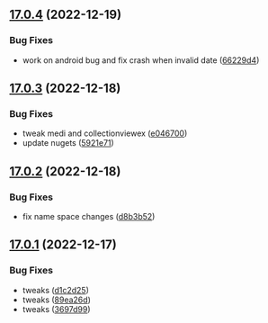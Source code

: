 ## [17.0.4](https://github.com/phandcock/GrampsView/compare/v17.0.3...v17.0.4) (2022-12-19)


### Bug Fixes

* work on android bug and fix crash when invalid date ([66229d4](https://github.com/phandcock/GrampsView/commit/66229d4c7e0d1f983bd6a61f3241d5f89f5b887c))



## [17.0.3](https://github.com/phandcock/GrampsView/compare/v17.0.2...v17.0.3) (2022-12-18)


### Bug Fixes

* tweak medi and collectionviewex ([e046700](https://github.com/phandcock/GrampsView/commit/e04670026c657be93689a90e4b241b695dc8d935))
* update nugets ([5921e71](https://github.com/phandcock/GrampsView/commit/5921e712e13a142d15eddc79eaab015b994a77ae))



## [17.0.2](https://github.com/phandcock/GrampsView/compare/v17.0.1...v17.0.2) (2022-12-18)


### Bug Fixes

* fix name space changes ([d8b3b52](https://github.com/phandcock/GrampsView/commit/d8b3b52fa057067f3ea13932ac1b1d075ae0745c))



## [17.0.1](https://github.com/phandcock/GrampsView/compare/v16.28.35...v17.0.1) (2022-12-17)


### Bug Fixes

* tweaks ([d1c2d25](https://github.com/phandcock/GrampsView/commit/d1c2d25dacf93eccff87acf7b8b6e67ee77ec6d8))
* tweaks ([89ea26d](https://github.com/phandcock/GrampsView/commit/89ea26d98d2e10118256a0fd270076524645b408))
* tweaks ([3697d99](https://github.com/phandcock/GrampsView/commit/3697d99f0bf9d41b39a2e77ee72cdc2a0e659989))



